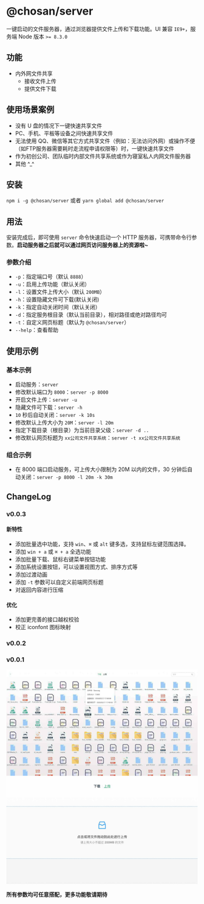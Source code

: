 # @chosan/server

一键启动的文件服务器，通过浏览器提供文件上传和下载功能。UI 兼容 `IE9+`，服务端 Node 版本 `>= 8.3.0`
## 功能

- 内外网文件共享
  - 接收文件上传
  - 提供文件下载

## 使用场景案例

- 没有 U 盘的情况下一键快速共享文件
- PC、手机、平板等设备之间快速共享文件
- 无法使用 QQ、微信等其它方式共享文件（例如：无法访问外网）或操作不便（如FTP服务器需要耗时走流程申请权限等）时，一键快速共享文件
- 作为初创公司、团队临时内部文件共享系统或作为寝室私人内网文件服务器
- 其他 ^_^

## 安装

`npm i -g @chosan/server` 或者 `yarn global add @chosan/server`

## 用法

安装完成后，即可使用 `server` 命令快速启动一个 HTTP 服务器，可携带命令行参数。**启动服务器之后就可以通过网页访问服务器上的资源啦~**

### 参数介绍

- `-p`：指定端口号（默认 `8888`）
- `-u`：启用上传功能（默认关闭）
- `-l`：设置文件上传大小（默认 `200MB`）
- `-h`：设置隐藏文件可下载(默认关闭)
- `-k`：指定自动关闭时间（默认关闭）
- `-d`：指定服务根目录（默认当前目录），相对路径或绝对路径均可
- `-t`：自定义网页标题（默认为 `@chosan/server`）
- `--help`：查看帮助

## 使用示例

### 基本示例

- 启动服务：`server`
- 修改默认端口为 `8000`：`server -p 8000`
- 开启文件上传：`server -u`
- 隐藏文件可下载：`server -h`
- `10` 秒后自动关闭：`server -k 10s`
- 修改默认上传大小为 `20M`：`server -l 20m`
- 指定下载目录（根目录）为当前目录父级：`server -d ..`
- 修改默认网页标题为 `xx公司文件共享系统`：`server -t xx公司文件共享系统`

### 组合示例

- 在 8000 端口启动服务，可上传大小限制为 20M 以内的文件，30 分钟后自动关闭：`server -p 8000 -l 20m -k 30m`

## ChangeLog

### v0.0.3

#### 新特性
- 添加批量选中功能，支持 `win`、`⌘` 或 `alt` 键多选，支持鼠标左键范围选择。
- 添加 `win + a` 或 `⌘ + a` 全选功能
- 添加批量下载、鼠标右键菜单按钮功能
- 添加系统设置按钮，可以设置视图方式、排序方式等
- 添加过渡动画
- 添加 `-t` 参数可以自定义前端网页标题
- 对返回内容进行压缩

#### 优化
- 添加更完善的接口越权校验
- 校正 iconfont 图标映射

### v0.0.2

### v0.0.1

![example_home](https://raw.githubusercontent.com/Cinux-Chosan/git-statics/master/%40chosan/server/example1.jpeg)
![example_upload](https://raw.githubusercontent.com/Cinux-Chosan/git-statics/master/%40chosan/server/example2.jpeg)

**所有参数均可任意搭配，更多功能敬请期待**
